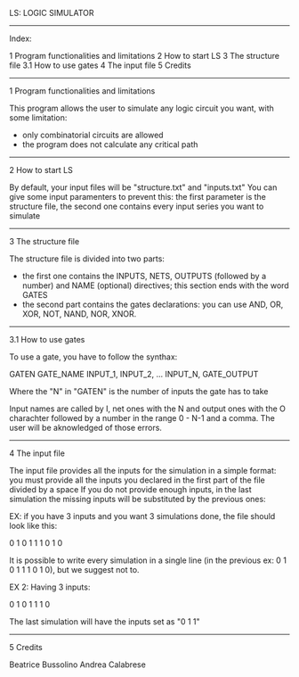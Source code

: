 LS: LOGIC SIMULATOR

------------------------------

Index:

1 Program functionalities and limitations
2 How to start LS
3 The structure file
3.1 How to use gates
4 The input file
5 Credits

------------------------------

1 Program functionalities and limitations

This program allows the user to simulate any logic circuit you want, with some limitation:
- only combinatorial circuits are allowed
- the program does not calculate any critical path

---------------------------------------

2 How to start LS

By default, your input files will be "structure.txt" and "inputs.txt"
You can give some input paramenters to prevent this: the first parameter is the structure file, the second one contains every input series you want to simulate

---------------------------------------

3 The structure file

The structure file is divided into two parts:
- the first one contains the INPUTS, NETS, OUTPUTS (followed by a number) and NAME (optional) directives; this section ends with the word GATES
- the second part contains the gates declarations: you can use AND, OR, XOR, NOT, NAND, NOR, XNOR.

------------------------

3.1 How to use gates

To use a gate, you have to follow the synthax:

GATEN GATE_NAME INPUT_1, INPUT_2, ... INPUT_N, GATE_OUTPUT

Where the "N" in "GATEN" is the number of inputs the gate has to take

Input names are called by I, net ones with the N and output ones with the O charachter followed by a number in the range 0 - N-1 and a comma.
The user will be aknowledged of those errors.

---------------------------------------

4 The input file

The input file provides all the inputs for the simulation in a simple format: you must provide all the inputs you declared in the first part of the file divided by a space
If you do not provide enough inputs, in the last simulation the missing inputs will be substituted by the previous ones:

EX: if you have 3 inputs and you want 3 simulations done, the file should look like this:

0 1 0
1 1 1
0 1 0

It is possible to write every simulation in a single line (in the previous ex: 0 1 0 1 1 1 0 1 0), but we suggest not to.

EX 2: Having 3 inputs:

0 1 0
1 1 1
0

The last simulation will have the inputs set as "0 1 1"

---------------------------------------

5 Credits

Beatrice Bussolino
Andrea Calabrese
